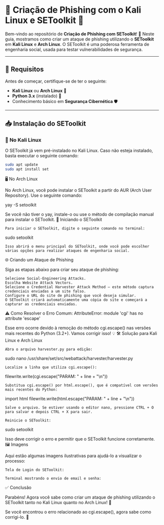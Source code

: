 # 🚨 **Criação de Phishing com o Kali Linux e SEToolkit** 🚨

Bem-vindo ao repositório de **Criação de Phishing com SEToolkit**! 🎯 Neste guia, mostramos como criar um ataque de phishing utilizando o **SEToolkit** em **Kali Linux** e **Arch Linux**. O SEToolkit é uma poderosa ferramenta de engenharia social, usada para testar vulnerabilidades de segurança.

---

## 🔧 **Requisitos**

Antes de começar, certifique-se de ter o seguinte:

- **Kali Linux** ou **Arch Linux** 🐧
- **Python 3.x** (instalado) 🐍
- Conhecimento básico em **Segurança Cibernética** 🛡️

---

## 📥 **Instalação do SEToolkit**

### 🐧 **No Kali Linux**

O SEToolkit já vem pré-instalado no Kali Linux. Caso não esteja instalado, basta executar o seguinte comando:

```bash
sudo apt update
sudo apt install set
```

🖥️ No Arch Linux

No Arch Linux, você pode instalar o SEToolkit a partir do AUR (Arch User Repository). Use o seguinte comando:

yay -S setoolkit

Se você não tiver o yay, instale-o ou use o método de compilação manual para instalar o SEToolkit.
🚀 Iniciando o SEToolkit

    Para iniciar o SEToolkit, digite o seguinte comando no terminal:

sudo setoolkit

    Isso abrirá o menu principal do SEToolkit, onde você pode escolher várias opções para realizar ataques de engenharia social.

🌐 Criando um Ataque de Phishing

Siga as etapas abaixo para criar seu ataque de phishing:

    Selecione Social-Engineering Attacks.
    Escolha Website Attack Vectors.
    Selecione o Credential Harvester Attack Method – este método captura credenciais enviadas a um site falso.
    Configure o URL do site de phishing que você deseja simular.
    O SEToolkit criará automaticamente uma cópia do site e começará a capturar as credenciais enviadas.

⚠️ Como Resolver o Erro Comum: AttributeError: module 'cgi' has no attribute 'escape'

Esse erro ocorre devido à remoção do método cgi.escape() nas versões mais recentes do Python (3.2+). Vamos corrigir isso! 💡
🛠️ Solução para Kali Linux e Arch Linux

    Abra o arquivo harvester.py para edição:

sudo nano /usr/share/set/src/webattack/harvester/harvester.py

    Localize a linha que utiliza cgi.escape():

filewrite.write(cgi.escape("PARAM: " + line + "\n"))

    Substitua cgi.escape() por html.escape(), que é compatível com versões mais recentes do Python:

import html
filewrite.write(html.escape("PARAM: " + line + "\n"))

    Salve o arquivo. Se estiver usando o editor nano, pressione CTRL + O para salvar e depois CTRL + X para sair.

    Reinicie o SEToolkit:

sudo setoolkit

Isso deve corrigir o erro e permitir que o SEToolkit funcione corretamente.
🖼️ Imagens

Aqui estão algumas imagens ilustrativas para ajudá-lo a visualizar o processo:

    Tela de Login do SEToolkit:

    Terminal mostrando o envio de email e senha:

✅ Conclusão

Parabéns! Agora você sabe como criar um ataque de phishing utilizando o SEToolkit tanto no Kali Linux quanto no Arch Linux! 🎉

Se você encontrou o erro relacionado ao cgi.escape(), agora sabe como corrigi-lo. 🙌
